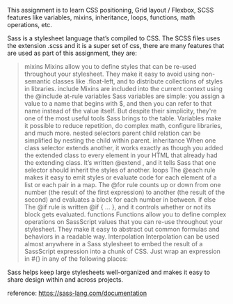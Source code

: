 This assignment is to learn CSS positioning, Grid layout / Flexbox, SCSS features like variables, mixins, inheritance, loops, functions, math operations, etc.

Sass is a stylesheet language that’s compiled to CSS. The SCSS files uses the extension .scss and it is a super set of css, there are many features that are used as part of this assignment, they are:
> mixins
    Mixins allow you to define styles that can be re-used throughout your stylesheet. They make it easy to avoid using non-semantic classes like .float-left, and to distribute collections of styles in libraries.
> include 
    Mixins are included into the current context using the @include at-rule
> variables
    Sass variables are simple: you assign a value to a name that begins with $, and then you can refer to that name instead of the value itself. But despite their simplicity, they're one of the most useful tools Sass brings to the table. Variables make it possible to reduce repetition, do complex math, configure libraries, and much more.
> nested selectors
    parent child relation can be simplified by nesting the child within parent.
> inheritance
    When one class selector extends another, it works exactly as though you added the extended class to every element in your HTML that already had the extending class. It’s written @extend <selector>, and it tells Sass that one selector should inherit the styles of another.
> loops
    The @each rule makes it easy to emit styles or evaluate code for each element of a list or each pair in a map. The @for rule counts up or down from one number (the result of the first expression) to another (the result of the second) and evaluates a block for each number in between.
> if else
    The @if rule is written @if <expression> { ... }, and it controls whether or not its block gets evaluated.
>functions
    Functions allow you to define complex operations on SassScript values that you can re-use throughout your stylesheet. They make it easy to abstract out common formulas and behaviors in a readable way.
>Interpolation
    Interpolation can be used almost anywhere in a Sass stylesheet to embed the result of a SassScript expression into a chunk of CSS. Just wrap an expression in #{} in any of the following places:

Sass helps keep large stylesheets well-organized and makes it easy to share design within and across projects.

reference: https://sass-lang.com/documentation